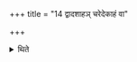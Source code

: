 +++
title = "14 द्वादशाहञ् चरेदेकाहं वा"

+++

<details><summary>थिते</summary>

14. Or he should observe (those vows) for twelve days or for one day.
</details>
